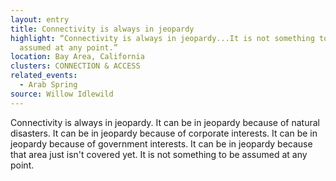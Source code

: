 ```yaml
---
layout: entry
title: Connectivity is always in jeopardy
highlight: “Connectivity is always in jeopardy...It is not something to be
  assumed at any point.”
location: Bay Area, California
clusters: CONNECTION & ACCESS
related_events:
  - Arab Spring
source: Willow Idlewild
---
```

Connectivity is always in jeopardy. It can be in jeopardy because of natural disasters. It can be in jeopardy because of corporate interests. It can be in jeopardy because of government interests. It can be in jeopardy because that area just isn't covered yet. It is not something to be assumed at any point.